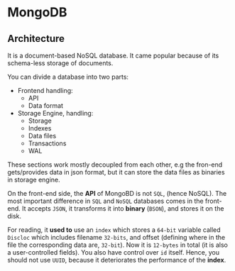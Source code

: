 # MongoDB

## Architecture

It is a document-based NoSQL database. It came popular because of its schema-less storage of documents.

You can divide a database into two parts:
- Frontend handling:
    - API
    - Data format
- Storage Engine, handling:
    - Storage
    - Indexes
    - Data files
    - Transactions
    - WAL

These sections work mostly decoupled from each other, e.g the fron-end gets/provides data in json format, but it can store the data files as binaries in storage engine.

On the front-end side, the **API** of MongoBD is not `SQL`, (hence NoSQL). The most important difference in `SQL` and `NoSQL` databases comes in the front-end. It accepts `JSON`, it transforms it into **binary** (`BSON`), and stores it on the disk.

For reading, it **used to** use an `index` which stores a `64-bit` variable called `Discloc` which includes filename `32-bits`, and offset (defining where in the file the corresponding data are, `32-bit`). Now it is `12-bytes` in total (it is also a user-controlled fields). You also have control over `id` itself. Hence, you should not use `UUID`, because it deteriorates the performance of the **index**.
